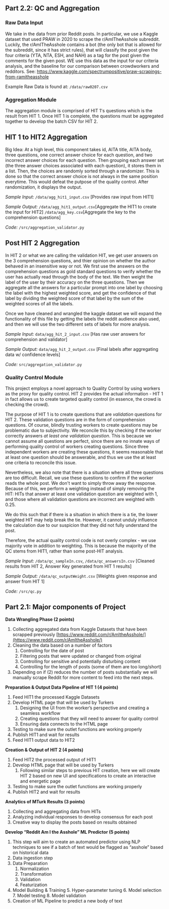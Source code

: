 ## Part 2.2: QC and Aggregation

### Raw Data Input

We take in the data from prior Reddit posts. In particular, we use a Kaggle dataset that used PRAW in 2020 to scrape the r/AmITheAsshole subreddit. Luckily, the r/AmITheAsshole contains a bot (the only bot that is allowed for the subreddit, since it has strict rules), that will classify the post given the four criteria (YTA, NTA, ESH, and NAH) as a tag for the post given the comments for the given post. WE use this data as the input for our criteria analysis, and the baseline for our comparison between crowdworkers and redditors. See: https://www.kaggle.com/spectrumpositive/praw-scrapings-from-ramitheasshole

Example Raw Data is found at: `/data/raw0207.csv`

### Aggregation Module
The aggregation module is comprised of HIT 1's questions which is the result from HIT 1. Once HIT 1 is complete, the questions must be aggregated together to develop the batch CSV for HIT 2. 

## HIT 1 to HIT2 Aggregation

Big Idea: At a high level, this component takes id, AITA title, AITA body, three questions, one correct answer choice for each question, and two incorrect answer choices for each question. Then grouping each answer set (the three answer choices associated with each question), it stores them in a list. Then, the choices are randomly sorted through a randomizer. This is done so that the correct answer choice is not always in the same position everytime. This would defeat the putpose of the quality control. After randomization, it displays the output. 

_Sample Input:_ `/data/agg_hit1_input.csv` [Provides raw input from HIT1]

_Sample Output:_ `/data/agg_hit1_output.csv`[Aggregate the HIT1 to create the input for HIT2]
                `/data/agg_key.csv`[Aggregate the key to the comprehension questions]

_Code:_ `/src/aggregation_validator.py`


## Post HIT 2 Aggregation

In HIT 2 or what we are calling the validation HIT, we get user answers on the 3 comprehension questions, and thier opinion on whether the author behaved in an insensitive way or not. We first use the answers on the comprehension questions as gold standard questions to verify whether the user has actually read through the body of the text. We then weight the label of the user by their accuracy on the three questions. Then we aggregate all the answers for a particular prompt into one label by choosing the label with the highest weighted score, and get the confidence of that label by dividing the weighted score of that label by the sum of the weighted scores of all the labels.

Once we have cleaned and wrangled the kaggle dataset we will expand the functionality of this file by getting the labels the reddit audience also used, and then we will use the two different sets of labels for more analysis.

_Sample Input:_ `data/agg_hit_2_input.csv` [Has raw user answers for comprehension and validator]

_Sample Output:_ `data/agg_hit_2_output.csv` [Final labels after aggregating data w/ confidence levels]

_Code:_ `src/aggregation_validator.py`
### Quality Control Module
This project employs a novel approach to Quality Control by using workers as the proxy for quality control. HIT 2 provides the actual information - HIT 1 in fact allows us to create targeted quality control (in essence, the crowd is checking the crowd). 

The purpose of HIT 1 is to create questions that are _validation_ questions for HIT 2. These validation questions are in the form of comprehension questions. Of course, blindly trusting workers to create questions may be problematic due to subjectivity. We reconcile this by checking if the worker correctly answers _at least one validation question_. This is because we cannot assume all questions are perfect, since there are no innate ways of performing quality control of workers creating questions. Since three independent workers are creating these questions, it seems reasonable that at least one question should be answerable, and thus we use the at least one criteria to reconcile this issue. 

Nevertheless, we also note that there is a situation where all three questions are too difficult. Recall, we use these questions to confirm if the worker reads the whole post. We don't want to simply throw away the response. Because of this, we perform a weighting instead of simply removing the HIT: HITs that answer at least one validation question are weighted with 1, and those where all validation questions are incorrect are weighted with 0.25.

We do this such that if there is a situation in which there is a tie, the lower weighted HIT may help break the tie. However, it cannot unduly influence the calculation due to our suspicion that they did not fully understand the post. 

Therefore, the actual quality control code is not overly complex - we use majority vote in addition to weighting. This is because the majority of the QC stems from HIT1, rather than some post-HIT analysis. 

_Sample Input:_ `/data/qc_sampleIn.csv`, `/data/qc_answersIn.csv` [Cleaned results from HIT 2, Answer Key generated from HIT 1 results]

_Sample Output:_ `/data/qc_outputWeight.csv` [Weights given response and answer from HIT 1]

_Code:_ `/src/qc.py`
## Part 2.1: Major components of Project

**Data Wrangling Phase (2 points)**



1. Collecting aggregated data from Kaggle Datasets that have been scrapped previously [https://www.reddit.com/r/AmItheAsshole/](https://www.reddit.com/r/AmItheAsshole/)
2. Cleaning the data based on a number of factors
    1. Controlling for the date of post
    2. Filtering posts that were updated or changed from original
    3. Controlling for sensitive and potentially disturbing content
    4. Controlling for the length of posts (some of them are too long/short)
3. Depending on if (2) reduces the number of posts substantially we will manually scrape Reddit for more content to feed into the next steps.

**Preparation & Output Data Pipeline of HIT 1 (4 points)**



1. Feed HIT1 the processed Kaggle Datasets
2. Develop HTML page that will be used by Turkers
    1. Designing the UI from the worker’s perspective and creating a seamless workflow
    2. Creating questions that they will need to answer for quality control
    3. Ensuring data connects to the HTML page
3. Testing to make sure the outlet functions are working properly
4. Publish HIT1 and wait for results
5. Feed HIT1 output data to HIT2

**Creation & Output of HIT 2 (4 points)**



1. Feed HIT2 the processed output of HIT1
2. Develop HTML page that will be used by Turkers
    1. Following similar steps to previous HIT creation, here we will create HIT 2 based on new UI and specifications to create an interactive and energetic page
3. Testing to make sure the outlet functions are working properly
4. Publish HIT2 and wait for results

**Analytics of MTurk Results (3 points)**



1. Collecting and aggregating data from HITs
2. Analyzing individual responses to develop consensus for each post
3. Creative way to display the posts based on results obtained

**Develop “Reddit Am I the Asshole” ML Predictor (5 points)**



1. This step will aim to create an automated predictor using NLP techniques to see if a batch of text would be flagged as “asshole” based on historical data
2. Data ingestion step
3. Data Preparation
    1. Normalization
    2. Transformation
    3. Validation
    4. Featurization
4. Model Building & Training
    5. Hyper-parameter tuning
    6. Model selection
    7. Model testing
    8. Model validation
5. Creation of ML Pipeline to predict a new body of text
